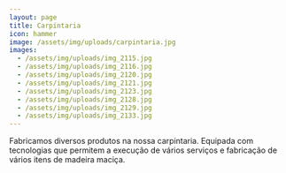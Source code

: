 ```yaml
---
layout: page
title: Carpintaria
icon: hammer
image: /assets/img/uploads/carpintaria.jpg
images:
  - /assets/img/uploads/img_2115.jpg
  - /assets/img/uploads/img_2116.jpg
  - /assets/img/uploads/img_2120.jpg
  - /assets/img/uploads/img_2121.jpg
  - /assets/img/uploads/img_2123.jpg
  - /assets/img/uploads/img_2128.jpg
  - /assets/img/uploads/img_2129.jpg
  - /assets/img/uploads/img_2133.jpg
---
```


Fabricamos diversos produtos na nossa carpintaria.
Equipada com tecnologias que permitem a execução de vários serviços e fabricação de vários itens de madeira maciça.